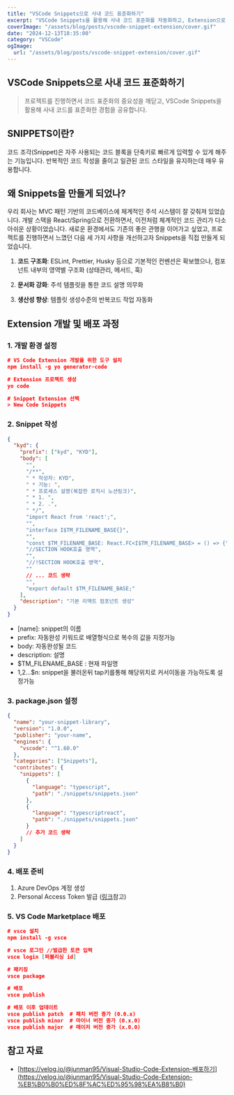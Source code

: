 ```yaml
---
title: "VSCode Snippets으로 사내 코드 표준화하기"
excerpt: "VSCode Snippets을 활용해 사내 코드 표준화를 자동화하고, Extension으로 배포한 경험을 공유합니다."
coverImage: "/assets/blog/posts/vscode-snippet-extension/cover.gif"
date: "2024-12-13T18:35:00"
category: "VSCode"
ogImage:
  url: "/assets/blog/posts/vscode-snippet-extension/cover.gif"
---
```


## VSCode Snippets으로 사내 코드 표준화하기

> 프로젝트를 진행하면서 코드 표준화의 중요성을 깨닫고, VSCode Snippets을 활용해 사내 코드를 표준화한 경험을 공유합니다.

## SNIPPETS이란?

코드 조각(Snippet)은 자주 사용되는 코드 블록을 단축키로 빠르게 입력할 수 있게 해주는 기능입니다. 반복적인 코드 작성을 줄이고 일관된 코드 스타일을 유지하는데 매우 유용합니다.

## 왜 Snippets을 만들게 되었나?

우리 회사는 MVC 패턴 기반의 코드베이스에 체계적인 주석 시스템이 잘 갖춰져 있었습니다. 개발 스택을 React/Spring으로 전환하면서, 이전처럼 체계적인 코드 관리가 다소 아쉬운 상황이었습니다. 새로운 환경에서도 기존의 좋은 관행을 이어가고 싶었고, 프로젝트를 진행하면서 느꼈던 다음 세 가지 사항을 개선하고자 Snippets을 직접 만들게 되었습니다.

1. **코드 구조화**: ESLint, Prettier, Husky 등으로 기본적인 컨벤션은 확보했으나, 컴포넌트 내부의 영역별 구조화 (상태관리, 메서드, 훅)

2. **문서화 강화**: 주석 템플릿을 통한 코드 설명 의무화

3. **생산성 향상**: 템플릿 생성수준의 반복코드 작업 자동화

## Extension 개발 및 배포 과정

### 1. 개발 환경 설정

```json
# VS Code Extension 개발을 위한 도구 설치
npm install -g yo generator-code

# Extension 프로젝트 생성
yo code

# Snippet Extension 선택
> New Code Snippets
```

### 2. Snippet 작성

```json
{
  "kyd": {
    "prefix": ["kyd", "KYD"],
    "body": [
      "",
      "/**",
      " * 작성자: KYD",
      " * 기능: ",
      " * 프로세스 설명(복잡한 로직시 노션링크)",
      " * 1. ",
      " * 2. .",
      " */",
      "import React from 'react';",
      "",
      "interface I$TM_FILENAME_BASE{}",
      "",
      "const $TM_FILENAME_BASE: React.FC<I$TM_FILENAME_BASE> = () => {",
      "//SECTION HOOK호출 영역",
      "",
      "//!SECTION HOOK호출 영역",
      ""
      // ... 코드 생략
      "",
      "export default $TM_FILENAME_BASE;"
    ],
    "description": "기본 리액트 컴포넌트 생성"
  }
}
```

- [name]: snippet의 이름
- prefix: 자동완성 키워드로 배열형식으로 복수의 값을 지정가능
- body: 자동완성될 코드
- description: 설명
- $TM_FILENAME_BASE : 현재 파일명
- $1,$2…$n: snippet을 불러온뒤 tap키를통해 해당위치로 커서이동을 가능하도록 설정가능

### 3. package.json 설정

```json
{
  "name": "your-snippet-library",
  "version": "1.0.0",
  "publisher": "your-name",
  "engines": {
    "vscode": "^1.60.0"
  },
  "categories": ["Snippets"],
  "contributes": {
    "snippets": [
      {
        "language": "typescript",
        "path": "./snippets/snippets.json"
      },
      {
        "language": "typescriptreact",
        "path": "./snippets/snippets.json"
      }
      // 추가 코드 생략
    ]
  }
}
```

### 4. 배포 준비

1. Azure DevOps 계정 생성
2. Personal Access Token 발급 ([링크](https://learn.microsoft.com/ko-kr/azure/devops/organizations/accounts/use-personal-access-tokens-to-authenticate?view=azure-devops&tabs=Windows)참고)

### 5. VS Code Marketplace 배포

```json
# vsce 설치
npm install -g vsce

# vsce 로그인 //발급한 토큰 입력
vsce login [퍼블리싱 id]

# 패키징
vsce package

# 배포
vsce publish

# 배포 이후 업데이트
vsce publish patch  # 패치 버전 증가 (0.0.x)
vsce publish minor  # 마이너 버전 증가 (0.x.0)
vsce publish major  # 메이저 버전 증가 (x.0.0)
```

## 참고 자료

- [https://velog.io/@junman95/Visual-Studio-Code-Extension-배포하기](https://velog.io/@junman95/Visual-Studio-Code-Extension-%EB%B0%B0%ED%8F%AC%ED%95%98%EA%B8%B0)
